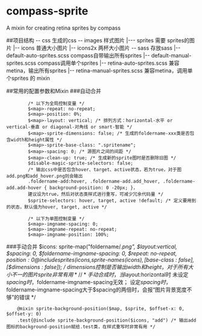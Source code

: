 # compass-sprite
A mixin for creating retina sprites by compass

##项目结构
		-- css 生成的css
		-- images 样式图片
			|--- sprites 需要 sprites的图片
				|-- icons 普通大小图片
				|-- icons2x 两杯大小图片
		-- sass	存放sass
			|-- default-auto-sprites.scss compass自带输出所有sprites
			|-- default-manual-sprites.scss compass调用单个sprites
			|-- retina-auto-sprites.scss 兼容metina，输出所有sprites
			|-- retina-manual-sprites.scss 兼容metina，调用单个sprites 的 mixin


##常用的配置参数和Mixin
###自动合并


			/* 以下为全局控制变量 */
			$<map>-repeat: no-repeat;
			$<map>-position: 0%;
			$<map>-layout: vertical; /* 排列方式：horizontal-水平 or vertical-垂直 or diagonal-对角线 or smart-智能 */
			$<map>-sprite-dimensions: false; /* 生成的foldername-xxx类是否包含width和height属性 */
			$<map>-sprite-base-class: ".spritename";
			$<map>-spacing: 0; /* 源图片之间的间距 */
			$<map>-clean-up: true; /* 生成新的sprite图时是否删除旧图 */
			$disable-magic-sprite-selectors: false;
			/* 输出css中是否包含hover、target、active状态，若为true，对于图add.png和add_hover.png则会输出
			.foldername-add:hover, .foldername-add.add_hover, .foldername-add.add-hover { background-position: 0 -20px; }，
			建议设为true，然后对状态类样式进行重写，可减少冗余代码量 */
			$sprite-selectors: hover, target, active !default; /* 定义要用到的状态，默认值为hover, target, active */

			/* 以下为单图控制变量 */
			$<map>-imgname-spacing: 0;
			$<map>-imgname-repeat: no-repeat;
			$<map>-imgname-position: 100%;
			
###手动合并
		$icons: sprite-map("foldername/*.png", $layout:vertical, $spacing: 0, 		$foldername-imgname-spacing: 0, $repeat: no-repeat, $position: 0%);
		@include sprites($icons,sprite-names($icons),[$base-class : false],[$dimensions : false]); 
		/* $dimensions控制是否输出width和height，对于所有大小不一的图片sprite非常有用 */
		/* 手动合成时，当$layout:horizontal时
		未设定$spacing时，$foldername-imgname-spacing无效；
		设定$spacing时，$foldername-imgname-spacing大于$spacing的两倍时，会报“图片背景宽度不够”的错误 */

		@mixin sprite-background-position($map, $sprite, $offset-x: 0, $offset-y: 0)
		.test{@include sprite-background-position($icons, "add") /* 输出add图标的background-position赋给.test类，在样式重写时非常有用 */
